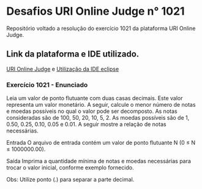 # Desafios URI Online Judge n° 1021
Repositório voltado a resolução do exercício 1021 da plataforma URI Online Judge.

## Link da plataforma e IDE utilizado.

[URI Online Judge](https://www.beecrowd.com.br/judge/pt) e
[Utilização da IDE eclipse](https://www.eclipse.org/downloads/)

### Exercício 1021 - Enunciado

Leia um valor de ponto flutuante com duas casas decimais. Este valor representa um valor monetário. A seguir, calcule o menor número de notas e moedas possíveis no qual o valor pode ser decomposto. As notas consideradas são de 100, 50, 20, 10, 5, 2. As moedas possíveis são de 1, 0.50, 0.25, 0.10, 0.05 e 0.01. A seguir mostre a relação de notas necessárias.

Entrada
O arquivo de entrada contém um valor de ponto flutuante N (0 ≤ N ≤ 1000000.00).

Saída
Imprima a quantidade mínima de notas e moedas necessárias para trocar o valor inicial, conforme exemplo fornecido.

Obs: Utilize ponto (.) para separar a parte decimal.
